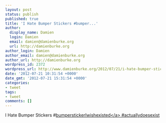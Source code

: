```yaml
---
layout: post
status: publish
published: true
title: 'I Hate Bumper Stickers #bumper...'
author:
  display_name: Damien
  login: Damien
  email: damien@damienburke.org
  url: http://damienburke.org
author_login: Damien
author_email: damien@damienburke.org
author_url: http://damienburke.org
wordpress_id: 2372
wordpress_url: http://www.damienburke.org/2012/07/21/i-hate-bumper-stickers-bumper/
date: '2012-07-21 10:31:54 +0000'
date_gmt: '2012-07-21 15:31:54 +0000'
categories:
- tweet
tags:
- tweet
comments: []
---
```

<p>I Hate Bumper Stickers #<a href="http:&#47;&#47;search.twitter.com&#47;search?q=%23bumperstickerIwishexisted" class="aktt_hashtag">bumperstickerIwishexisted<&#47;a> #actuallydoesexist</p>
